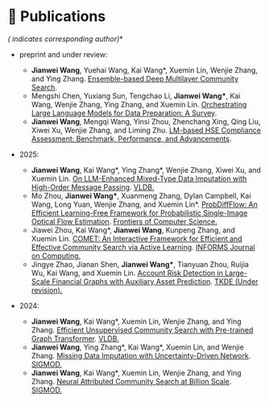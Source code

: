 # 📄 Publications

**(* indicates corresponding author)**

* preprint and under review:
  + **Jianwei Wang**, Yuehai Wang, Kai Wang\*, Xuemin Lin, Wenjie Zhang, and Ying Zhang. [Ensemble-based Deep Multilayer Community Search](https://arxiv.org/abs/2501.02194).
  + Mengshi Chen, Yuxiang Sun, Tengchao Li, **Jianwei Wang\***, Kai Wang, Wenjie Zhang, Ying Zhang, and Xuemin Lin. [Orchestrating Large Language Models for Data Preparation: A Survey](). 
  + **Jianwei Wang**, Mengqi Wang, Yinsi Zhou, Zhenchang Xing, Qing Liu, Xiwei Xu, Wenjie Zhang, and Liming Zhu. [LM-based HSE Compliance Assessment: Benchmark, Performance, and Advancements](https://arxiv.org/pdf/2505.22959). 

* 2025:
  + **Jianwei Wang**, Kai Wang\*, Ying Zhang\*, Wenjie Zhang, Xiwei Xu, and Xuemin Lin. [On LLM-Enhanced Mixed-Type Data Imputation with High-Order Message Passing](https://arxiv.org/abs/2501.02191). <u> VLDB.</u>
  + Mo Zhou, **Jianwei Wang\***, Xuanmeng Zhang, Dylan Campbell, Kai Wang, Long Yuan, Wenjie Zhang, and Xuemin Lin\*. [ProbDiffFlow: An Efficient Learning-Free Framework for Probabilistic Single-Image Optical Flow Estimation](https://journal.hep.com.cn/fcs/EN/10.1007/s11704-025-50259-6). <u>Frontiers of Computer Science.</u>
  + Jiawei Zhou, Kai Wang\*, **Jianwei Wang**, Kunpeng Zhang, and Xuemin Lin. [COMET: An Interactive Framework for Efficient and Effective Community Search via Active Learning](https://pubsonline.informs.org/doi/suppl/10.1287/ijoc.2024.0834). <u>INFORMS Journal on Computing.</u>
  + Jingye Zhao, Jianan Shen, **Jianwei Wang\***, Tianyuan Zhou, Ruijia Wu, Kai Wang, and Xuemin Lin. [Account Risk Detection in Large-Scale Financial Graphs with Auxiliary Asset Prediction](). <u>TKDE (Under revision).</u>

* 2024:
  + **Jianwei Wang**, Kai Wang\*, Xuemin Lin, Wenjie Zhang, and Ying Zhang. [Efficient Unsupervised Community Search with Pre-trained Graph Transformer](https://www.vldb.org/pvldb/vol17/p2227-wang.pdf). <u>VLDB.</u>
  + **Jianwei Wang**, Ying Zhang\*, Kai Wang\*, Xuemin Lin, and Wenjie Zhang. [Missing Data Imputation with Uncertainty-Driven Network](https://dl.acm.org/doi/10.1145/3654920). <u>SIGMOD.</u>
  + **Jianwei Wang**, Kai Wang\*, Xuemin Lin, Wenjie Zhang, and Ying Zhang. [Neural Attributed Community Search at Billion Scale](https://arxiv.org/abs/2403.18874). <u>SIGMOD.</u>